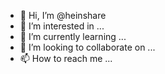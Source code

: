 - 👋 Hi, I’m @heinshare
- 👀 I’m interested in ...
- 🌱 I’m currently learning ...
- 💞️ I’m looking to collaborate on ...
- 📫 How to reach me ...

<!---
heinshare/heinshare is a ✨ special ✨ repository because its `README.md` (this file) appears on your GitHub profile.
You can click the Preview link to take a look at your changes.
--->
